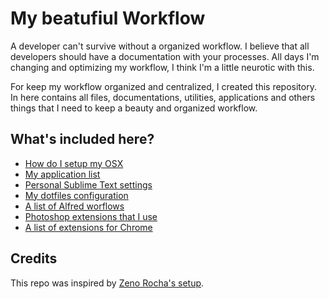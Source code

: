 # My beatufiul Workflow

A developer can't survive without a organized workflow. I believe that all developers should have a documentation with your processes. All days I'm changing and optimizing my workflow, I think I'm a little neurotic with this.

For keep my workflow organized and centralized, I created this repository. In here contains all files, documentations, utilities, applications and others things that I need to keep a beauty and organized workflow.

## What's included here?

* [How do I setup my OSX](setup-osx.md)
* [My application list](apps.md)
* [Personal Sublime Text settings]()
* [My dotfiles configuration]()
* [A list of Alfred worflows]()
* [Photoshop extensions that I use]()
* [A list of extensions for Chrome]()

## Credits

This repo was inspired by [Zeno Rocha's setup](https://gist.github.com/zenorocha/7159780).